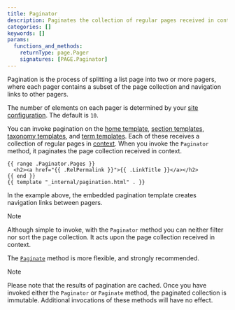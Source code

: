 ```yaml
---
title: Paginator
description: Paginates the collection of regular pages received in context.
categories: []
keywords: []
params:
  functions_and_methods:
    returnType: page.Pager
    signatures: [PAGE.Paginator]
---
```


Pagination is the process of splitting a list page into two or more pagers, where each pager contains a subset of the page collection and navigation links to other pagers.

The number of elements on each pager is determined by your [site configuration]. The default is `10`.

You can invoke pagination on the [home template], [section templates], [taxonomy templates], and [term templates]. Each of these receives a collection of regular pages in [context](g). When you invoke the `Paginator` method, it paginates the page collection received in context.

```go-html-template {file="layouts/_default/list.html"}
{{ range .Paginator.Pages }}
  <h2><a href="{{ .RelPermalink }}">{{ .LinkTitle }}</a></h2>
{{ end }}
{{ template "_internal/pagination.html" . }}
```

In the example above, the embedded pagination template creates navigation links between pagers.

> [!note]
> Although simple to invoke, with the `Paginator` method you can neither filter nor sort the page collection. It acts upon the page collection received in context.
>
> The [`Paginate`] method is more flexible, and strongly recommended.

> [!note]
> Please note that the results of pagination are cached. Once you have invoked either the `Paginator` or `Paginate` method, the paginated collection is immutable. Additional invocations of these methods will have no effect.

[home template]: /templates/types/#home
[section templates]: /templates/types/#section
[site configuration]: /configuration/pagination/
[taxonomy templates]: /templates/types/#taxonomy
[term templates]: /templates/types/#term
[`Paginate`]: /methods/page/paginate/
